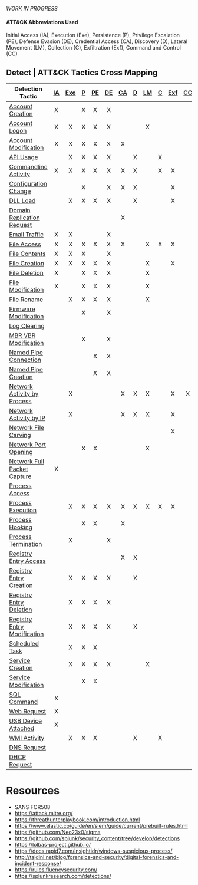 _WORK IN PROGRESS_

#### ATT&CK Abbreviations Used
Initial Access (IA), Execution (Exe), Persistence (P), Privilege Escalation (PE), Defense Evasion (DE), 
Credential Access (CA), Discovery (D), Lateral Movement (LM), Collection (C), Exfiltration (Exf), Command and Control (CC)


## Detect | ATT&CK Tactics Cross Mapping

| Detection Tactic                                                       | [IA](https://attack.mitre.org/tactics/TA0001/ "Initial Access") | [Exe](https://attack.mitre.org/tactics/TA0002 "Execution") | [P](https://attack.mitre.org/tactics/TA0003/ "Persistence") | [PE](https://attack.mitre.org/tactics/TA0004 "Privilege Escalation") | [DE](https://attack.mitre.org/tactics/TA0005 "Defense Evasion") | [CA](https://attack.mitre.org/tactics/TA0006 "Credential Access") | [D](https://attack.mitre.org/tactics/TA0007 "Discovery") | [LM](https://attack.mitre.org/tactics/TA0008 "Lateral Movement") | [C](https://attack.mitre.org/tactics/TA0009 "Collection") | [Exf](https://attack.mitre.org/tactics/TA0010 "Exfiltration") | [CC](https://attack.mitre.org/tactics/TA0011 "Command and Control") |
| ---------------------------------------------------------------------- | :-------------------------------------------------------------: | :--------------------------------------------------------: | :---------------------------------------------------------: | :------------------------------------------------------------------: | :-------------------------------------------------------------: | :---------------------------------------------------------------: | :------------------------------------------------------: | :--------------------------------------------------------------: | :-------------------------------------------------------: | :-----------------------------------------------------------: | :-----------------------------------------------------------------: |
| [Account Creation](/Tactics/Account-Creation.md)                       |                                X                                |                                                            |                              X                              |                                  X                                   |                                X                                |                                                                   |                                                          |                                                                  |                                                           |                                                               |
| [Account Logon](/Tactics/Account-Logon.md)                             |                                X                                |                             X                              |                              X                              |                                  X                                   |                                X                                |                                                                   |                                                          |                                X                                 |                                                           |                                                               |
| [Account Modification](/Tactics/Account-Modification.md)               |                                X                                |                             X                              |                              X                              |                                  X                                   |                                X                                |                                 X                                 |                                                          |                                                                  |                                                           |                                                               |
| [API Usage](/Tactics/API-Usage.md)                                     |                                                                 |                             X                              |                              X                              |                                  X                                   |                                X                                |                                                                   |                            X                             |                                                                  |                             X                             |                                                               |
| [Commandline Activity](/Tactics/Commandline-Activity.md)               |                                X                                |                             X                              |                              X                              |                                  X                                   |                                X                                |                                 X                                 |                            X                             |                                                                  |                             X                             |                               X                               |
| [Configuration Change](/Tactics/Configuration-Change.md)               |                                                                 |                                                            |                              X                              |                                                                      |                                X                                |                                 X                                 |                            X                             |                                                                  |                                                           |                               X                               |
| [DLL Load](/Tactics/DLL-Load.md)                                       |                                                                 |                             X                              |                              X                              |                                  X                                   |                                X                                |                                                                   |                            X                             |                                                                  |                                                           |                               X                               |
| [Domain Replication Request](/Tactics/Domain-Replication-Request.md)   |                                                                 |                                                            |                                                             |                                                                      |                                                                 |                                 X                                 |                                                          |                                                                  |                                                           |                                                               |
| [Email Traffic](/Tactics/Email-Traffic.md)                             |                                X                                |                             X                              |                                                             |                                                                      |                                X                                |                                                                   |                                                          |                                                                  |                                                           |                                                               |
| [File Access](/Tactics/File-Access.md)                                 |                                X                                |                             X                              |                              X                              |                                  X                                   |                                X                                |                                 X                                 |                                                          |                                X                                 |                             X                             |                               X                               |
| [File Contents](/Tactics/File-Contents.md)                             |                                X                                |                             X                              |                              X                              |                                                                      |                                X                                |                                                                   |                                                          |                                                                  |                                                           |                                                               |
| [File Creation](/Tactics/File-Creation.md)                             |                                X                                |                             X                              |                              X                              |                                  X                                   |                                X                                |                                                                   |                                                          |                                X                                 |                                                           |                               X                               |
| [File Deletion](/Tactics/File-Deletion.md)                             |                                X                                |                                                            |                              X                              |                                  X                                   |                                X                                |                                                                   |                                                          |                                X                                 |                                                           |                                                               |
| [File Modification](/Tactics/File-Modification.md)                     |                                X                                |                                                            |                              X                              |                                  X                                   |                                X                                |                                                                   |                                                          |                                X                                 |                                                           |                                                               |
| [File Rename](/Tactics/File-Rename.md)                                 |                                                                 |                             X                              |                              X                              |                                  X                                   |                                X                                |                                                                   |                                                          |                                X                                 |                                                           |                                                               |
| [Firmware Modification](/Tactics/Firmware-Modification.md)             |                                                                 |                                                            |                              X                              |                                                                      |                                X                                |                                                                   |                                                          |                                                                  |                                                           |                                                               |
| [Log Clearing](/Tactics/Log-Clearing.md)                               |                                                                 |                                                            |                                                             |                                                                      |                                                                 |                                                                   |                                                          |                                                                  |                                                           |                                                               |
| [MBR VBR Modification](/Tactics/MBR-VBR-Modification.md)               |                                                                 |                                                            |                              X                              |                                                                      |                                X                                |                                                                   |                                                          |                                                                  |                                                           |                                                               |
| [Named Pipe Connection](/Tactics/Named-Pipe-Connection.md)             |                                                                 |                                                            |                                                             |                                  X                                   |                                X                                |                                                                   |                                                          |                                                                  |                                                           |                                                               |
| [Named Pipe Creation](/Tactics/Named-Pipe-Creation.md)                 |                                                                 |                                                            |                                                             |                                  X                                   |                                X                                |                                                                   |                                                          |                                                                  |                                                           |                                                               |
| [Network Activity by Process](/Tactics/Network-Activity-by-Process.md) |                                                                 |                             X                              |                                                             |                                                                      |                                                                 |                                 X                                 |                            X                             |                                X                                 |                                                           |                               X                               |                                  X                                  |
| [Network Activity by IP](/Tactics/Network-Activity-by-IP.md)           |                                                                 |                             X                              |                                                             |                                                                      |                                                                 |                                 X                                 |                            X                             |                                X                                 |                                                           |                               X                               |
| [Network File Carving](/Tactics/Network-File-Carving.md)               |                                                                 |                                                            |                                                             |                                                                      |                                                                 |                                                                   |                                                          |                                                                  |                                                           |                               X                               |
| [Network Port Opening](/Tactics/Network-Port-Opening.md)               |                                                                 |                                                            |                              X                              |                                  X                                   |                                                                 |                                                                   |                                                          |                                X                                 |                                                           |                                                               |
| [Network Full Packet Capture](/Tactics/Network-Full-Packet-Capture.md) |                                X                                |                                                            |                                                             |                                                                      |                                                                 |                                                                   |                                                          |                                                                  |                                                           |                                                               |
| [Process Access](/Tactics/Process-Access.md)                           |                                                                 |                                                            |                                                             |                                                                      |                                                                 |                                                                   |                                                          |                                                                  |                                                           |                                                               |
| [Process Execution](/Tactics/Process-Execution.md)                     |                                                                 |                             X                              |                              X                              |                                  X                                   |                                X                                |                                 X                                 |                            X                             |                                X                                 |                             X                             |                               X                               |
| [Process Hooking](/Tactics/Process-Hooking.md)                         |                                                                 |                                                            |                              X                              |                                  X                                   |                                                                 |                                 X                                 |                                                          |                                                                  |                                                           |                                                               |
| [Process Termination](/Tactics/Process-Termination.md)                 |                                                                 |                             X                              |                                                             |                                                                      |                                X                                |                                                                   |                                                          |                                                                  |                                                           |                                                               |
| [Registry Entry Access](/Tactics/Registry-Entry-Access.md)             |                                                                 |                                                            |                                                             |                                                                      |                                                                 |                                 X                                 |                            X                             |                                                                  |                                                           |                                                               |
| [Registry Entry Creation](/Tactics/Registry-Entry-Creation.md)         |                                                                 |                             X                              |                              X                              |                                  X                                   |                                X                                |                                                                   |                            X                             |                                                                  |                                                           |                                                               |
| [Registry Entry Deletion](/Tactics/Registry-Entry-Deletion.md)         |                                                                 |                             X                              |                              X                              |                                  X                                   |                                X                                |                                                                   |                                                          |                                                                  |                                                           |                                                               |
| [Registry Entry Modification](/Tactics/Registry-Entry-Modification.md) |                                                                 |                             X                              |                              X                              |                                  X                                   |                                X                                |                                                                   |                            X                             |                                                                  |                                                           |                                                               |
| [Scheduled Task](/Tactics/Scheduled-Task.md)                           |                                                                 |                             X                              |                              X                              |                                  X                                   |                                                                 |                                                                   |                                                          |                                                                  |                                                           |                                                               |
| [Service Creation](/Tactics/Service-Creation.md)                       |                                                                 |                             X                              |                              X                              |                                  X                                   |                                X                                |                                                                   |                                                          |                                X                                 |                                                           |                                                               |
| [Service Modification](/Tactics/Service-Modification.md)               |                                                                 |                                                            |                              X                              |                                  X                                   |                                                                 |                                                                   |                                                          |                                                                  |                                                           |                                                               |
| [SQL Command](/Tactics/SQL-Command.md)                                 |                                X                                |                                                            |                                                             |                                                                      |                                                                 |                                                                   |                                                          |                                                                  |                                                           |                                                               |
| [Web Request](/Tactics/Web-Request.md)                                 |                                X                                |                                                            |                                                             |                                                                      |                                                                 |                                                                   |                                                          |                                                                  |                                                           |                                                               |
| [USB Device Attached](/Tactics/USB-Device-Attached.md)                 |                                X                                |                                                            |                                                             |                                                                      |                                                                 |                                                                   |                                                          |                                                                  |                                                           |                                                               |
| [WMI Activity](/Tactics/WMI-Activity.md)                               |                                                                 |                             X                              |                              X                              |                                  X                                   |                                                                 |                                                                   |                            X                             |                                                                  |                             X                             |                                                               |
| [DNS Request](/Tactics/DNS-Request.md)                                 |                                                                 |                                                            |                                                             |                                                                      |                                                                 |                                                                   |                                                          |                                                                  |                                                           |                                                               |
| [DHCP Request](/Tactics/DHCP-Request.md)                               |                                                                 |                                                            |                                                             |                                                                      |                                                                 |                                                                   |                                                          |                                                                  |                                                           |                                                               |

# Resources
- SANS FOR508
- https://attack.mitre.org/
- https://threathunterplaybook.com/introduction.html
- https://www.elastic.co/guide/en/siem/guide/current/prebuilt-rules.html
- https://github.com/Neo23x0/sigma
- https://github.com/splunk/security_content/tree/develop/detections
- https://lolbas-project.github.io/
- https://docs.rapid7.com/insightidr/windows-suspicious-process/
- http://tajdini.net/blog/forensics-and-security/digital-forensics-and-incident-response/
- https://rules.fluencysecurity.com/
- https://splunkresearch.com/detections/
